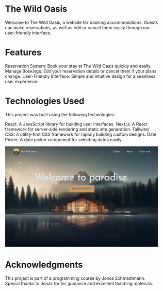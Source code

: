 # The Wild Oasis

Welcome to The Wild Oasis, a website for booking accommodations. Guests can make reservations, as well as edit or cancel them easily through our user-friendly interface.

# Features

Reservation System: Book your stay at The Wild Oasis quickly and easily.
Manage Bookings: Edit your reservation details or cancel them if your plans change.
User-Friendly Interface: Simple and intuitive design for a seamless user experience.

# Technologies Used

This project was built using the following technologies:

React: A JavaScript library for building user interfaces.
Next.js: A React framework for server-side rendering and static site generation.
Tailwind CSS: A utility-first CSS framework for rapidly building custom designs.
Date Picker: A date picker component for selecting dates easily.

![Screenshot of The Wild Oasis](public/the-wild-oasis-v2-mu.vercel.app_.png)

# Acknowledgments

This project is part of a programming course by Jonas Schmedtmann. Special thanks to Jonas for his guidance and excellent teaching materials.
